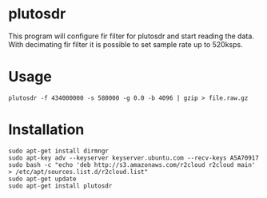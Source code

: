 # plutosdr

This program will configure fir filter for plutosdr and start reading the data. With decimating fir filter it is possible to set sample rate up to 520ksps.

# Usage

```
plutosdr -f 434000000 -s 580000 -g 0.0 -b 4096 | gzip > file.raw.gz
```

# Installation

```
sudo apt-get install dirmngr
sudo apt-key adv --keyserver keyserver.ubuntu.com --recv-keys A5A70917
sudo bash -c "echo 'deb http://s3.amazonaws.com/r2cloud r2cloud main' > /etc/apt/sources.list.d/r2cloud.list"
sudo apt-get update
sudo apt-get install plutosdr
```